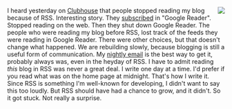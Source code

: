 <img src="http://static.scripting.com/larryKing/images/2014/03/12/stooges.gif" border="0" align="right">I heard yesterday on <a href="http://scripting.com/2020/08/05/144824.html?title=clubhouseFirstImpressions">Clubhouse</a> that people stopped reading my blog because of RSS. Interesting story. They <a href="http://scripting.com/2014/03/12/thingsAreCrystallizing.html">subscribed</a> in "Google Reader". Stopped reading on the web. Then they shut down Google Reader. The people who were reading my blog before RSS, lost track of the feeds they were reading in Google Reader. There were other choices, but that doesn't change what happened. We are rebuilding slowly, because blogging is still a useful form of communication. My <a href="http://scripting.com/email/">nightly email</a> is the best way to get it, probably always was, even in the heyday of RSS. I have to admit reading <i>this</i> blog in RSS was never a great deal. I write one day at a time. I'd prefer if you read what was on the home page at midnight. That's how I write it. Since RSS is something I'm well-known for developing, I didn't want to say this too loudly. But RSS should have had a chance to grow, and it didn't. So it got stuck. Not really a surprise.  
